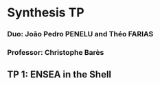 # Synthesis TP
### Duo: João Pedro PENELU and Théo FARIAS
### Professor: Christophe Barès

## TP 1: ENSEA in the Shell
